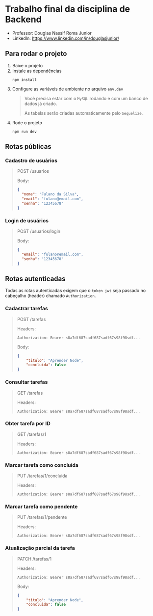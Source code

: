 




# Trabalho final da disciplina de Backend

- Professor: Douglas Nassif Roma Junior
- LinkedIn: https://www.linkedin.com/in/douglasjunior/

## Para rodar o projeto

1. Baixe o projeto
1. Instale as dependências
    ```
    npm install
    ```
1. Configure as variáveis de ambiente no arquivo `env.dev`
    > Você precisa estar com o `MySQL` rodando e com um banco de dados já criado.
    > 
    > As tabelas serão criadas automaticamente pelo `Sequelize`.
1. Rode o projeto
    ```
    npm run dev
    ```

## Rotas públicas

### Cadastro de usuários 

> POST /usuarios
>
> Body:
> ```json
> {
>   "nome": "Fulano da Silva",
>   "email": "fulano@email.com",
>   "senha": "12345678"
> }
> ```

### Login de usuários 

> POST /usuarios/login
>
> Body:
> ```json
> {
>   "email": "fulano@email.com",
>   "senha": "12345678"
> }
> ```

## Rotas autenticadas

Todas as rotas autenticadas exigem que o `token jwt` seja passado no cabeçalho (header) chamado `Authorization`.

### Cadastrar tarefas

> POST /tarefas
>
> Headers:
> ```properties
> Authorization: Bearer s8a7df687sadf687sadf67s98f98sdf...
> ```
>
> Body:
> ```json
> {
>     "titulo": "Aprender Node",
>     "concluida": false
> }
> ```

### Consultar tarefas

> GET /tarefas
>
> Headers:
> ```properties
> Authorization: Bearer s8a7df687sadf687sadf67s98f98sdf...
> ```

### Obter tarefa por ID

> GET /tarefas/1
>
> Headers:
> ```properties
> Authorization: Bearer s8a7df687sadf687sadf67s98f98sdf...
> ```

### Marcar tarefa como concluída

> PUT /tarefas/1/concluida
>
> Headers:
> ```properties
> Authorization: Bearer s8a7df687sadf687sadf67s98f98sdf...
> ```

### Marcar tarefa como pendente

> PUT /tarefas/1/pendente
>
> Headers:
> ```properties
> Authorization: Bearer s8a7df687sadf687sadf67s98f98sdf...
> ```

### Atualização parcial da tarefa

> PATCH /tarefas/1
>
> Headers:
> ```properties
> Authorization: Bearer s8a7df687sadf687sadf67s98f98sdf...
> ```
>
> Body:
> ```json
> {
>     "titulo": "Aprender Node",
>     "concluida": false
> }
> ```
